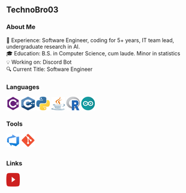 ## TechnoBro03

### About Me
📖 Experience: Software Engineer, coding for 5+ years, IT team lead, undergraduate research in AI.\
🎓 Education: B.S. in Computer Science, cum laude. Minor in statistics\
💡 Working on: Discord Bot\
🔍 Current Title: Software Engineer


### Languages

<a href="https://dotnet.microsoft.com/en-us/languages/csharp" target="_blank" rel="noreferrer">
<img src="https://github.com/TechnoBro03/TechnoBro03/blob/main/icons/csharp.svg" width="36" height="36" alt="C#" /></a>

<a href="https://cplusplus.com/" target="_blank" rel="noreferrer">
<img src="https://github.com/TechnoBro03/TechnoBro03/blob/main/icons/cpp.svg" width="36" height="36" alt="C++" /></a>

<a href="https://www.python.org/" target="_blank" rel="noreferrer">
<img src="https://github.com/TechnoBro03/TechnoBro03/blob/main/icons/python.svg" width="36" height="36" alt="Python" /></a>

<a href="https://docs.oracle.com/en/java/" target="_blank" rel="noreferrer">
<img src="https://github.com/TechnoBro03/TechnoBro03/blob/main/icons/java.svg" width="36" height="36" alt="Java" /></a>

<a href="https://www.r-project.org/" target="_blank" rel="noreferrer">
<img src="https://github.com/TechnoBro03/TechnoBro03/blob/main/icons/r.svg" width="36" height="36" alt="R" /></a>

<a href="https://www.arduino.cc/" target="_blank" rel="noreferrer">
<img src="https://github.com/TechnoBro03/TechnoBro03/blob/main/icons/arduino-round.svg" width="36" height="36" alt="Arduino" /></a>

### Tools

<a href="https://azure.microsoft.com/en-us/products/devops" target="_blank" rel="noreferrer">
<img src="https://github.com/TechnoBro03/TechnoBro03/blob/main/icons/devops.svg" width="36" height="36" alt="Azure DevOps" /></a>

<a href="=https://git-scm.com/" target="_blank" rel="noreferrer">
<img src="https://github.com/TechnoBro03/TechnoBro03/blob/main/icons/git.svg" width="36" height="36" alt="Git" /></a>

##
### Links
<a href="https://youtube.com/@technobro03" target="_blank" rel="noreferrer">
<img src="https://github.com/TechnoBro03/TechnoBro03/blob/main/icons/youtube.svg" width="36" height="36" alt="Youtube" /></a>
